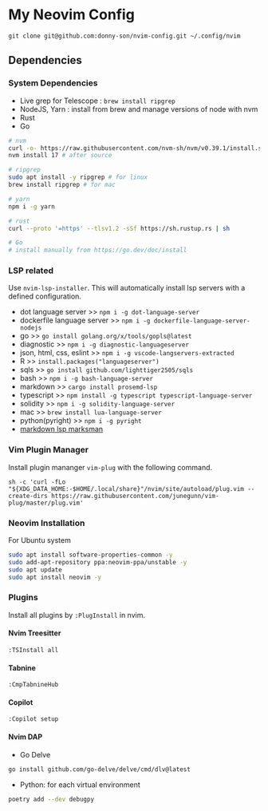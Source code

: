 # My Neovim Config

```
git clone git@github.com:donny-son/nvim-config.git ~/.config/nvim
```

## Dependencies

### System Dependencies


- Live grep for Telescope : `brew install ripgrep`
- NodeJS, Yarn : install from brew and manage versions of node with nvm
- Rust
- Go

```bash
# nvm
curl -o- https://raw.githubusercontent.com/nvm-sh/nvm/v0.39.1/install.sh | bash
nvm install 17 # after source

# ripgrep
sudo apt install -y ripgrep # for linux
brew install ripgrep # for mac

# yarn
npm i -g yarn

# rust
curl --proto '=https' --tlsv1.2 -sSf https://sh.rustup.rs | sh

# Go
# install manually from https://go.dev/doc/install
```

### LSP related

Use `nvim-lsp-installer`. This will automatically install lsp servers with a defined configuration.

- dot language server >> `npm i -g dot-language-server`
- dockerfile language server >> `npm i -g dockerfile-language-server-nodejs`
- go >> `go install golang.org/x/tools/gopls@latest`
- diagnostic >> `npm i -g diagnostic-languageserver`
- json, html, css, eslint >> `npm i -g vscode-langservers-extracted`
- R >> `install.packages("languageserver")`
- sqls >> `go install github.com/lighttiger2505/sqls`
- bash >> `npm i -g bash-language-server`
- markdown >> `cargo install prosemd-lsp`
- typescript >> `npm install -g typescript typescript-language-server`
- solidity >> `npm i -g solidity-language-server`
- mac >> `brew install lua-language-server`
- python(pyright) >> `npm i -g pyright`
- [markdown lsp marksman](https://github.com/artempyanykh/marksman/releases)

### Vim Plugin Manager

Install plugin mananger `vim-plug` with the following command.

```
sh -c 'curl -fLo "${XDG_DATA_HOME:-$HOME/.local/share}"/nvim/site/autoload/plug.vim --create-dirs https://raw.githubusercontent.com/junegunn/vim-plug/master/plug.vim'
```

### Neovim Installation

For Ubuntu system

```bash
sudo apt install software-properties-common -y
sudo add-apt-repository ppa:neovim-ppa/unstable -y
sudo apt update
sudo apt install neovim -y
```

### Plugins

Install all plugins by `:PlugInstall` in nvim.

#### Nvim Treesitter

`:TSInstall all`

#### Tabnine

`:CmpTabnineHub`

#### Copilot

`:Copilot setup`

#### Nvim DAP

- Go Delve

```bash
go install github.com/go-delve/delve/cmd/dlv@latest
```

- Python: for each virtual environment

```bash
poetry add --dev debugpy
```
